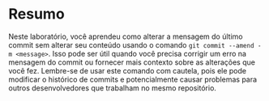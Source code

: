# Resumo

Neste laboratório, você aprendeu como alterar a mensagem do último commit sem alterar seu conteúdo usando o comando `git commit --amend -m <message>`. Isso pode ser útil quando você precisa corrigir um erro na mensagem do commit ou fornecer mais contexto sobre as alterações que você fez. Lembre-se de usar este comando com cautela, pois ele pode modificar o histórico de commits e potencialmente causar problemas para outros desenvolvedores que trabalham no mesmo repositório.
